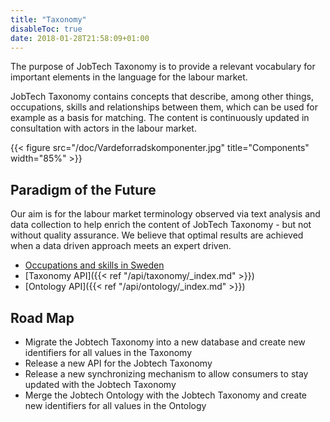 ```yaml
---
title: "Taxonomy"
disableToc: true
date: 2018-01-28T21:58:09+01:00
---
```


The purpose of JobTech Taxonomy is to provide a relevant vocabulary for important elements in the language for the labour market.

JobTech Taxonomy contains concepts that describe, among other things, occupations, skills and relationships between them, 
which can be used for example as a basis for matching. The content is continuously updated in consultation with actors in the labour market.




{{< figure src="/doc/Vardeforradskomponenter.jpg" title="Components" width="85%" >}}
## Paradigm of the Future
Our aim is for the labour market terminology observed via text analysis and data collection to help enrich the content of JobTech Taxonomy - but not without quality assurance. 
We believe that optimal results are achieved when a data driven approach meets an expert driven.


 

* [Occupations and skills in Sweden](/doc/occupations_skills_Sweden.pdf)
* [Taxonomy API]({{< ref "/api/taxonomy/_index.md" >}})
* [Ontology API]({{< ref "/api/ontology/_index.md" >}})

## Road Map

* Migrate the Jobtech Taxonomy into a new database and create new identifiers for all values in the Taxonomy
* Release a new API for the Jobtech Taxonomy 
* Release a new synchronizing mechanism to allow consumers to stay updated with the Jobtech Taxonomy
* Merge the Jobtech Ontology with the Jobtech Taxonomy and create new identifiers for all values in the Ontology



